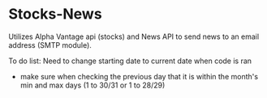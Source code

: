 # Stocks-News
Utilizes Alpha Vantage api (stocks) and News API to send news to an email address (SMTP module). 

To do list:
Need to change starting date to current date when code is ran
  - make sure when checking the previous day that it is within the month's min and max days (1 to 30/31 or 1 to 28/29)
